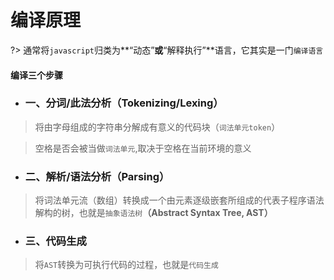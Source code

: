 # 编译原理

?> 通常将`javascript`归类为**“动态”**或**“解释执行”**语言，它其实是一门`编译语言`

#### **编译三个步骤**

- ### **一、分词/此法分析（Tokenizing/Lexing）**

> 将由字母组成的字符串分解成有意义的代码块（`词法单元token`）

> 空格是否会被当做`词法单元`,取决于空格在当前环境的意义

- ### **二、解析/语法分析（Parsing）**

> 将词法单元流（数组）转换成一个由元素逐级嵌套所组成的代表子程序语法解构的树，也就是`抽象语法树`**（Abstract Syntax Tree, AST）**

- ### **三、代码生成**

> 将`AST`转换为可执行代码的过程，也就是`代码生成`